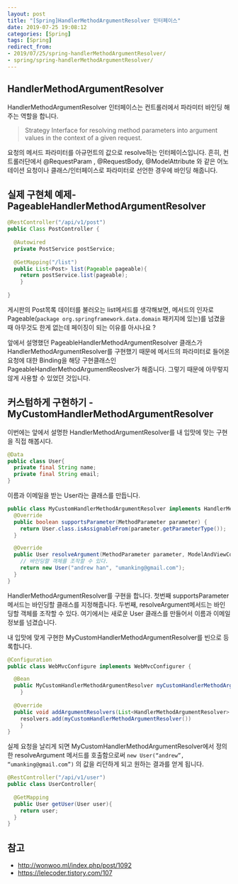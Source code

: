 ```yaml
---
layout: post
title: "[Spring]HandlerMethodArgumentResolver 인터페이스"
date: 2019-07-25 19:08:12
categories: [Spring]
tags: [Spring]
redirect_from: 
- 2019/07/25/spring-handlerMethodArgumentResolver/
- spring/spring-handlerMethodArgumentResolver/
---
```

## HandlerMethodArgumentResolver 

HandlerMethodArgumentResolver 인터페이스는 컨트롤러에서 파라미터 바인딩 해주는 역할을 합니다.

> Strategy Interface for resolving method parameters into argument values in the context of a given request.

요청의 메서드 파라미터를 아규먼트의 값으로 resolve하는 인터페이스입니다. 흔히, 컨트롤러단에서 @RequestParam , @RequestBody, @ModelAttribute 와 같은 어노테이션 요청이나 클래스/인터페이스로 파라미터로 선언한 경우에 바인딩 해줍니다. 



## 실제 구현체 예제- PageableHandlerMethodArgumentResolver

```java
@RestController("/api/v1/post")
public Class PostController {
  
  @Autowired
  private PostService postService;
  
  @GetMapping("/list")
  public List<Post> list(Pageable pageable){
  	return postService.list(pageable);
	}
 
}
```

게시판의 Post목록 데이터를 불러오는 list메서드를 생각해보면, 메서드의 인자로 Pageable(`package org.springframework.data.domain` 패키지에 있는)를 넘겼을 때 아무것도 한게 없는데 페이징이 되는 이유를 아시나요 ?



앞에서 설명했던 PageableHandlerMethodArgumentResolver 클래스가HandlerMethodArgumentResolver를 구현했기 때문에 메서드의 파라미터로 들어온 요청에 대한 Binding을 해당 구현클래스인 PageableHandlerMethodArgumentReoslver가 해줍니다. 그렇기 때문에 아무렇지 않게 사용할 수 있었던 것입니다. 





## 커스텀하게 구현하기 - MyCustomHandlerMethodArgumentResolver

이번에는 앞에서 설명한 HandlerMethodArgumentResolver를 내 입맛에 맞는 구현을 직접 해봅시다. 

```java
@Data
public class User{
  private final String name;
  private final String email;
}
```

이름과 이메일을 받는 User라는 클래스를 만듭니다. 



```java
public class MyCustomHandlerMethodArgumentResolver implements HandlerMethodArgumentResolver {
  @Override
  public boolean supportsParameter(MethodParameter parameter) {
    return User.class.isAssignableFrom(parameter.getParameterType());
  }

  @Override
  public User resolveArgument(MethodParameter parameter, ModelAndViewContainer mavContainer, NativeWebRequest webRequest, WebDataBinderFactory binderFactory) throws Exception {
    // 바인딩할 객체를 조작할 수 있다. 
    return new User("andrew han", "umanking@gmail.com");
  }
}
```

HandlerMethodArgumentResolver를 구현을 합니다. 첫번째 supportsParameter메서드는 바인딩할 클래스를 지정해줍니다. 두번째, resolveArgument메서드는 바인딩할 객체를 조작할 수 있다. 여기에서는 새로운 User 클래스를 만들어서 이름과 이메일정보를 넘겼습니다. 



내 입맛에 맞게 구현한 MyCustomHandlerMethodArgumentResolver를 빈으로 등록합니다. 

```java
@Configuration 
public class WebMvcConfigure implements WebMvcConfigurer { 

  @Bean 
  public MyCustomHandlerMethodArgumentResolver myCustomHandlerMethodArgumentResolver() { 			return new MyCustomHandlerMethodArgumentResolver(); 
	} 
  
  @Override 
  public void addArgumentResolvers(List<HandlerMethodArgumentResolver> resolvers) {
    resolvers.add(myCustomHandlerMethodArgumentResolver()) 
	} 
}
```



실제 요청을 날리게 되면 MyCustomHandlerMethodArgumentResolver에서 정의한 resolveArgument 메서드를 호출함으로써 `new User(“andrew”, “umanking@gmail.com”)` 의 값을 리던하게 되고 원하는 결과를 얻게 됩니다.

```java
@RestController("/api/v1/user")
public class UserController{
  
  @GetMapping
  public User getUser(User user){
    return user;
  }
}
```

## 참고

- http://wonwoo.ml/index.php/post/1092
- https://lelecoder.tistory.com/107
